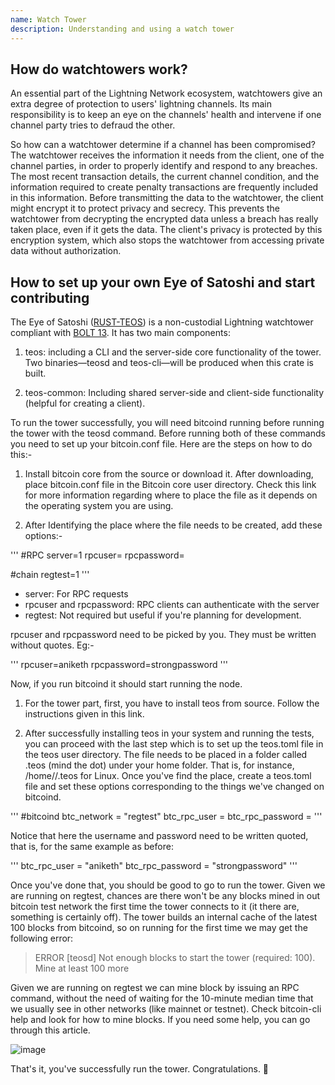 ```yaml
---
name: Watch Tower
description: Understanding and using a watch tower
---
```


## How do watchtowers work?

An essential part of the Lightning Network ecosystem, watchtowers give an extra degree of protection to users' lightning channels. Its main responsibility is to keep an eye on the channels' health and intervene if one channel party tries to defraud the other.

So how can a watchtower determine if a channel has been compromised? The watchtower receives the information it needs from the client, one of the channel parties, in order to properly identify and respond to any breaches. The most recent transaction details, the current channel condition, and the information required to create penalty transactions are frequently included in this information. Before transmitting the data to the watchtower, the client might encrypt it to protect privacy and secrecy. This prevents the watchtower from decrypting the encrypted data unless a breach has really taken place, even if it gets the data. The client's privacy is protected by this encryption system, which also stops the watchtower from accessing private data without authorization.

## How to set up your own Eye of Satoshi and start contributing

The Eye of Satoshi ([RUST-TEOS](https://github.com/talaia-labs/rust-teos?ref=blog.summerofbitcoin.org)) is a non-custodial Lightning watchtower compliant with [BOLT 13](https://github.com/sr-gi/bolt13/blob/master/13-watchtowers.md?ref=blog.summerofbitcoin.org). It has two main components:

1. teos: including a CLI and the server-side core functionality of the tower. Two binaries—teosd and teos-cli—will be produced when this crate is built.

2. teos-common: Including shared server-side and client-side functionality (helpful for creating a client).

To run the tower successfully, you will need bitcoind running before running the tower with the teosd command. Before running both of these commands you need to set up your bitcoin.conf file. Here are the steps on how to do this:-

1. Install bitcoin core from the source or download it. After downloading, place bitcoin.conf file in the Bitcoin core user directory. Check this link for more information regarding where to place the file as it depends on the operating system you are using.

2. After Identifying the place where the file needs to be created, add these options:-

'''
#RPC
server=1
rpcuser=<your-user>
rpcpassword=<your-password>

#chain
regtest=1
'''

- server: For RPC requests
- rpcuser and rpcpassword: RPC clients can authenticate with the server
- regtest: Not required but useful if you're planning for development.

rpcuser and rpcpassword need to be picked by you. They must be written without quotes. Eg:-

'''
rpcuser=aniketh
rpcpassword=strongpassword
'''

Now, if you run bitcoind it should start running the node.

1. For the tower part, first, you have to install teos from source. Follow the instructions given in this link.

2. After successfully installing teos in your system and running the tests, you can proceed with the last step which is to set up the teos.toml file in the teos user directory. The file needs to be placed in a folder called .teos (mind the dot) under your home folder. That is, for instance, /home/<your-username>/.teos for Linux. Once you've find the place, create a teos.toml file and set these options corresponding to the things we've changed on bitcoind.

'''
#bitcoind
btc_network = "regtest"
btc_rpc_user = <your-user>
btc_rpc_password = <your-password>
'''

Notice that here the username and password need to be written quoted, that is, for the same example as before:

'''
btc_rpc_user = "aniketh"
btc_rpc_password = "strongpassword"
'''

Once you've done that, you should be good to go to run the tower. Given we are running on regtest, chances are there won't be any blocks mined in out bitcoin test network the first time the tower connects to it (it there are, something is certainly off). The tower builds an internal cache of the latest 100 blocks from bitcoind, so on running for the first time we may get the following error:

> ERROR [teosd] Not enough blocks to start the tower (required: 100). Mine at least 100 more

Given we are running on regtest we can mine block by issuing an RPC command, without the need of waiting for the 10-minute median time that we usually see in other networks (like mainnet or testnet). Check bitcoin-cli help and look for how to mine blocks. If you need some help, you can go through this article.

![image](assets/2.webp)

That's it, you've successfully run the tower. Congratulations. 🎉
